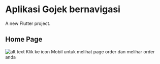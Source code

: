 # Aplikasi Gojek bernavigasi 

A new Flutter project.

## Home Page 
![alt text]([[https://github.com/flageagle777/soal3/blob/master/Capture.PNG](https://github.com/flageagle777/soal3/blob/master/aplikasigojek1.png)](https://github.com/flageagle777/aplikasigojek/blob/master/aplikasigojek1.png))
Klik ke icon Mobil untuk melihat page order dan melihar order anda
